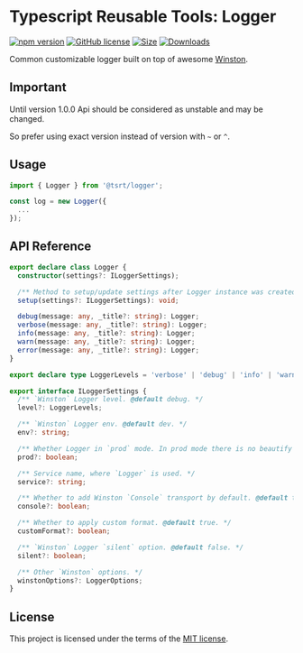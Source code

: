 # Typescript Reusable Tools: Logger

[![npm version](https://img.shields.io/npm/v/@tsrt/logger.svg)](https://www.npmjs.com/package/@tsrt/logger) [![GitHub license](https://img.shields.io/badge/license-MIT-blue.svg)](https://github.com/tsReusableTools/tsrt/blob/master/LICENSE) [![Size](https://img.shields.io/bundlephobia/minzip/@tsrt/logger.svg)](https://www.npmjs.com/package/@tsrt/logger) [![Downloads](https://img.shields.io/npm/dm/@tsrt/logger.svg)](https://www.npmjs.com/package/@tsrt/logger)


Common customizable logger built on top of awesome [Winston](https://www.npmjs.com/package/winston).

## Important

Until version 1.0.0 Api should be considered as unstable and may be changed.

So prefer using exact version instead of version with `~` or `^`.

## Usage

```ts
import { Logger } from '@tsrt/logger';

const log = new Logger({
  ...
});
```

## API Reference

```ts
export declare class Logger {
  constructor(settings?: ILoggerSettings);

  /** Method to setup/update settings after Logger instance was created. */
  setup(settings?: ILoggerSettings): void;

  debug(message: any, _title?: string): Logger;
  verbose(message: any, _title?: string): Logger;
  info(message: any, _title?: string): Logger;
  warn(message: any, _title?: string): Logger;
  error(message: any, _title?: string): Logger;
}

export declare type LoggerLevels = 'verbose' | 'debug' | 'info' | 'warn' | 'error';

export interface ILoggerSettings {
  /** `Winston` Logger level. @default debug. */
  level?: LoggerLevels;

  /** `Winston` Logger env. @default dev. */
  env?: string;

  /** Whether Logger in `prod` mode. In prod mode there is no beautify options used. @default false. */
  prod?: boolean;

  /** Service name, where `Logger` is used. */
  service?: string;

  /** Whether to add Winston `Console` transport by default. @default true. */
  console?: boolean;

  /** Whether to apply custom format. @default true. */
  customFormat?: boolean;

  /** `Winston` Logger `silent` option. @default false. */
  silent?: boolean;

  /** Other `Winston` options. */
  winstonOptions?: LoggerOptions;
}

```

## License

This project is licensed under the terms of the [MIT license](https://github.com/tsReusableTools/tsrt/blob/master/LICENSE).
